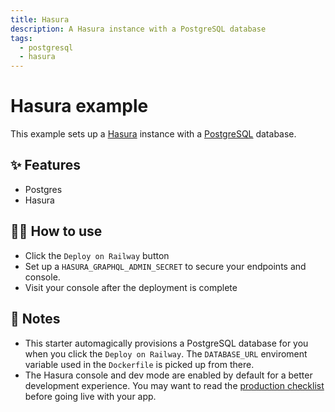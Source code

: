 ```yaml
---
title: Hasura
description: A Hasura instance with a PostgreSQL database
tags:
  - postgresql
  - hasura
---
```


# Hasura example

This example sets up a [Hasura](https://hasura.io/opensource/) instance with a [PostgreSQL](https://www.postgresql.org/) database.

## ✨ Features

- Postgres
- Hasura

## 💁‍♀️ How to use

- Click the `Deploy on Railway` button
- Set up a `HASURA_GRAPHQL_ADMIN_SECRET` to secure your endpoints and console.
- Visit your console after the deployment is complete

## 📝 Notes

- This starter automagically provisions a PostgreSQL database for you when you click the `Deploy on Railway`. The `DATABASE_URL` enviroment variable used in the `Dockerfile` is picked up from there.
- The Hasura console and dev mode are enabled by default for a better development experience. You may want to read the [production checklist](https://hasura.io/docs/latest/graphql/core/deployment/production-checklist.html) before going live with your app.
